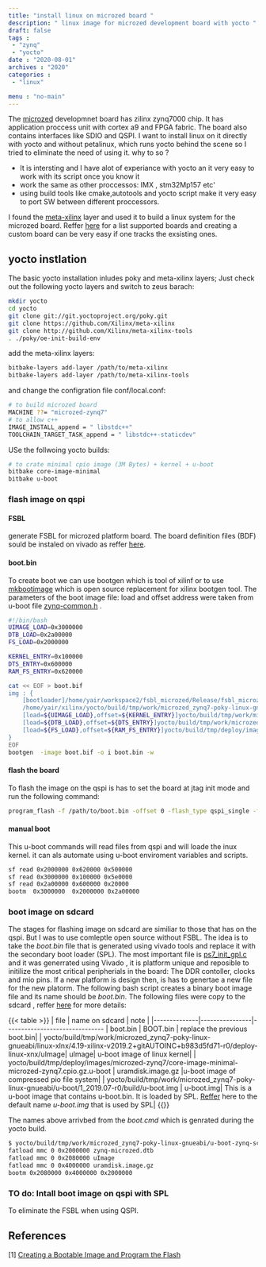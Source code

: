 ```yaml
---
title: "install linux on microzed board "
description: " linux image for microzed development board with yocto "
draft: false
tags : 
 - "zynq"
 - "yocto"
date : "2020-08-01"
archives : "2020"
categories : 
 - "linux"

menu : "no-main"
---
```

The [microzed](http://zedboard.org/product/microzed) developmnet board has zilinx zynq7000 chip. It has application proccess unit with cortex a9  and FPGA fabric. The board also contains interfaces like SDIO and QSPI. I want to install linux on it directly with yocto and without petalinux, which  runs yocto behind the scene so I tried to eliminate the need of using it.  why to so ? 
* It is intersting and I have alot of experiance with yocto an it very easy to work with its script once you know it 
* work the same as other proccessos: IMX , stm32Mp157 etc'
* using build tools like cmake,autotools and yocto script make it very easy to port SW between different proccessors.

I found the [meta-xilinx](https://github.com/Xilinx/meta-xilinx) layer and used it to build a linux system for the microzed board. Reffer [here](https://github.com/Xilinx/meta-xilinx/tree/master/meta-xilinx-bsp/conf/machine)  for a list  supported boards and creating a custom board can be very easy if one tracks the exsisting ones.


## yocto instlation
The basic yocto installation inludes poky and meta-xilinx layers; Just  check out the following yocto layers and switch to zeus barach:
```bash
mkdir yocto
cd yocto
git clone git://git.yoctoproject.org/poky.git
git clone https://github.com/Xilinx/meta-xilinx
git clone http://github.com/Xilinx/meta-xilinx-tools
. ./poky/oe-init-build-env
```
add the meta-xilinx layers:
```bash
bitbake-layers add-layer /path/to/meta-xilinx
bitbake-layers add-layer /path/to/meta-xilinx-tools
```
and change the configration file conf/local.conf:
```bash
# to build microzed board
MACHINE ??= "microzed-zynq7"
# to allow c++ 
IMAGE_INSTALL_append = " libstdc++"
TOOLCHAIN_TARGET_TASK_append = " libstdc++-staticdev"
```
 USe the follwoing yocto builds:
```bash
# to crate minimal cpio image (3M Bytes) + kernel + u-boot
bitbake core-image-minimal
bitbake u-boot
```

### flash image on qspi

#### FSBL
generate FSBL for microzed platform board. The board definition files (BDF) sould be instaled on vivado as reffer [here](https://github.com/Avent/bdf).

#### boot.bin
To create boot we can use bootgen which is tool of xilinf or to use [mkbootimage](https://github.com/antmicro/zynq-mkbootimage) which is open source replacement for xilinx bootgen tool. The parameters of the boot image file: load and offset address were taken from u-boot file [zynq-common.h](https://gitlab.denx.de/u-boot/u-boot/-/blob/master/include/configs/zynq-common.h) .

```bash
#!/bin/bash
UIMAGE_LOAD=0x3000000
DTB_LOAD=0x2a00000
FS_LOAD=0x2000000

KERNEL_ENTRY=0x100000
DTS_ENTRY=0x600000
RAM_FS_ENTRY=0x620000

cat << EOF > boot.bif
img : { 
	[bootloader]/home/yair/workspace2/fsbl_microzed/Release/fsbl_microzed.elf
	/home/yair/xilinx/yocto/build/tmp/work/microzed_zynq7-poky-linux-gnueabi/u-boot/1_2019.07-r0/build/u-boot.elf
	[load=${UIMAGE_LOAD},offset=${KERNEL_ENTRY}]yocto/build/tmp/work/microzed_zynq7-poky-linux-gnueabi/linux-xlnx/4.19-xilinx-v2019.2+gitAUTOINC+b983d5fd71-r0/deploy-linux-xnx/uImage	
	[load=${DTB_LOAD},offset=${DTS_ENTRY}]yocto/build/tmp/work/microzed_zynq7-poky-linux-gnueabi/linux-xlnx/4.19-xilinx-v2019.2+gitAUTOINC+b983d5fd71-r0/deploy-linux-xlnx/zynq-microzed-microzed-zynq7.dtb	
	[load=${FS_LOAD},offset=${RAM_FS_ENTRY}]yocto/build/tmp/deploy/images/microzed-zynq7/core-image-minimal-microzed-zynq7.cpio.gz.u-boot
}
EOF
bootgen  -image boot.bif -o i boot.bin -w 
```

#### flash the board
To flash the image on the qspi is has to set the board at jtag init mode  and run the following command:
```bash
program_flash -f /path/to/boot.bin -offset 0 -flash_type qspi_single -fsbl /path/to/fsbl_microzed.elf -blank_check -verify -cable type xilinx_tcf url TCP:127.0.0.1:3121
```

#### manual boot
This u-boot commands will read files from qspi and will loade the inux kernel. it can als automate using u-boot enviroment variables and scripts.
```bash
sf read 0x2000000 0x620000 0x500000
sf read 0x3000000 0x100000 0x5e0000
sf read 0x2a00000 0x600000 0x20000
bootm  0x3000000  0x2000000 0x2a00000
```

### boot image on sdcard

The stages for flashing image on sdcard are similiar to those that has on the qspi. But I was to use comleptle open source without FSBL. The idea is to take the *boot.bin* file that is generated using vivado tools and replace it with the secondary boot loader (SPL). The most important file is [ps7_init_gpl.c](https://gitlab.denx.de/u-boot/u-boot/-/blob/master/board/xilinx/zynq/zynq-microzed/ps7_init_gpl.c) and it  was generrated using Vivado , it is platform unique and reposible to initilize the most critical peripherials in the board: The DDR contoller, clocks and mio pins. If a new platform is design then, is has to genertae a new file for the new platorm.  The following bash script creates a binary boot image file and its name should be *boot.bin*. The following files were copy to the sdcard , reffer [here](https://xilinx-wiki.atlassian.net/wiki/spaces/A/pages/18841976/Prepare+boot+image) for more details:

{{< table >}}
| file | name on sdcard | note                         |
|--------------|----------------|-------------------------------
| boot.bin     | BOOT.bin       | replace the previous boot.bin| 
| yocto/build/tmp/work/microzed_zynq7-poky-linux-gnueabi/linux-xlnx/4.19-xilinx-v2019.2+gitAUTOINC+b983d5fd71-r0/deploy-linux-xnx/uImage|  uImage| u-boot image of linux kernel|
| yocto/build/tmp/deploy/images/microzed-zynq7/core-image-minimal-microzed-zynq7.cpio.gz.u-boot |  uramdisk.image.gz |u-boot image of compressed pio file system|
| yocto/build/tmp/work/microzed_zynq7-poky-linux-gnueabi/u-boot/1_2019.07-r0/build/u-boot.img |  u-boot.img| This is a u-boot image that contains u-boot.bin. It is loaded by SPL. [Reffer](https://github.com/Xilinx/u-boot-xlnx/blob/master/include/configs/zynq-common.h) here to the default name *u-boot.img* that is used by SPL|
{{<table>}}

The names above arrivbed from the *boot.cmd* which is genrated during the yocto build.
```bash
$ yocto/build/tmp/work/microzed_zynq7-poky-linux-gnueabi/u-boot-zynq-scr/1.0-r0 $ cat boot.cmd
fatload mmc 0 0x2000000 zynq-microzed.dtb
fatload mmc 0 0x2080000 uImage
fatload mmc 0 0x4000000 uramdisk.image.gz
bootm 0x2080000 0x4000000 0x2000000
```

### TO do: Intall boot image on qspi with SPL
To eliminate the FSBL when using QSPI.



## References
[1] [Creating a Bootable Image and Program the Flash](https://www.xilinx.com/html_docs/xilinx2018_1/SDK_Doc/xsct/use_cases/xsct_create_bootable_image.html)
